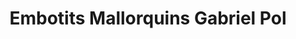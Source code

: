 ---
title: "Embotits Mallorquins Gabriel Pol"
url: /consell/embotits-mallorquins-gabriel-pol/
shop: Metzgerei
---